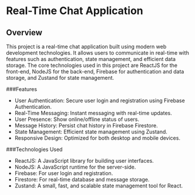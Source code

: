 # Real-Time Chat Application
## Overview
This project is a real-time chat application built using modern web development technologies. It allows users to communicate in real-time with features such as authentication, state management, and efficient data storage. The core technologies used in this project are ReactJS for the front-end, NodeJS for the back-end, Firebase for authentication and data storage, and Zustand for state management.

###Features
- User Authentication: Secure user login and registration using Firebase Authentication.
- Real-Time Messaging: Instant messaging with real-time updates.
- User Presence: Show online/offline status of users.
- Message History: Persist chat history in Firebase Firestore.
- State Management: Efficient state management using Zustand.
- Responsive Design: Optimized for both desktop and mobile devices.

###Technologies Used
- ReactJS: A JavaScript library for building user interfaces.
- NodeJS: A JavaScript runtime for the server-side.
- Firebase: For user login and registration.
- Firestore: For real-time database and message storage.
- Zustand: A small, fast, and scalable state management tool for React.
